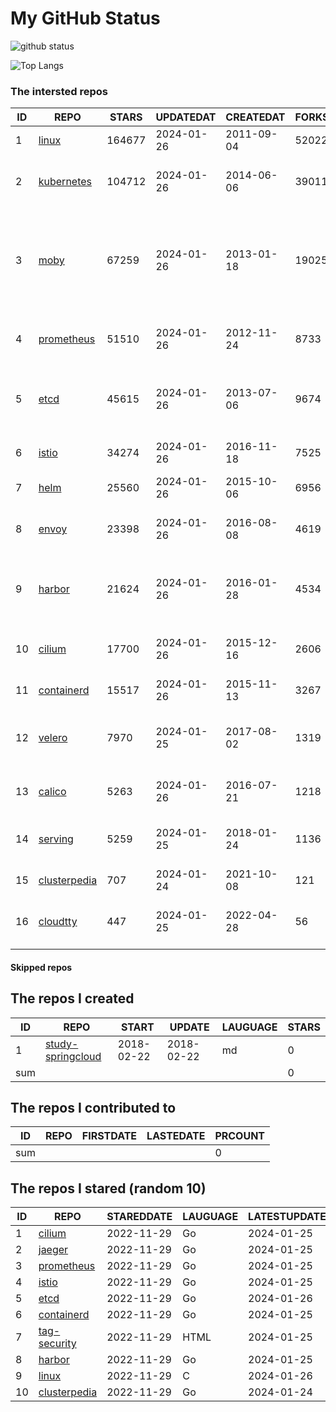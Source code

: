 # My GitHub Status

<img src="https://github-readme-stats-1.yihong0618.vercel.app/api?username=daoqingniu&show_icons=true&&&hide_title=true&count_private=true" alt="github status" />

![Top Langs](https://github-readme-stats-1.yihong0618.vercel.app/api/top-langs/?username=daoqingniu&layout=compact)

<!--START_SECTION:github_repos-->
### The intersted repos
| ID |                              REPO                               | STARS  | UPDATEDAT  | CREATEDAT  | FORKSCOUNT |                                                DESCRIPTIONS                                                |
|----|-----------------------------------------------------------------|--------|------------|------------|------------|------------------------------------------------------------------------------------------------------------|
|  1 | [linux](https://github.com/torvalds/linux)                      | 164677 | 2024-01-26 | 2011-09-04 |      52022 | Linux kernel source tree                                                                                   |
|  2 | [kubernetes](https://github.com/kubernetes/kubernetes)          | 104712 | 2024-01-26 | 2014-06-06 |      39011 | Production-Grade Container Scheduling and Management                                                       |
|  3 | [moby](https://github.com/moby/moby)                            |  67259 | 2024-01-26 | 2013-01-18 |      19025 | The Moby Project - a collaborative project for the container ecosystem to assemble container-based systems |
|  4 | [prometheus](https://github.com/prometheus/prometheus)          |  51510 | 2024-01-26 | 2012-11-24 |       8733 | The Prometheus monitoring system and time series database.                                                 |
|  5 | [etcd](https://github.com/etcd-io/etcd)                         |  45615 | 2024-01-26 | 2013-07-06 |       9674 | Distributed reliable key-value store for the most critical data of a distributed system                    |
|  6 | [istio](https://github.com/istio/istio)                         |  34274 | 2024-01-26 | 2016-11-18 |       7525 | Connect, secure, control, and observe services.                                                            |
|  7 | [helm](https://github.com/helm/helm)                            |  25560 | 2024-01-26 | 2015-10-06 |       6956 | The Kubernetes Package Manager                                                                             |
|  8 | [envoy](https://github.com/envoyproxy/envoy)                    |  23398 | 2024-01-26 | 2016-08-08 |       4619 | Cloud-native high-performance edge/middle/service proxy                                                    |
|  9 | [harbor](https://github.com/goharbor/harbor)                    |  21624 | 2024-01-26 | 2016-01-28 |       4534 | An open source trusted cloud native registry project that stores, signs, and scans content.                |
| 10 | [cilium](https://github.com/cilium/cilium)                      |  17700 | 2024-01-26 | 2015-12-16 |       2606 | eBPF-based Networking, Security, and Observability                                                         |
| 11 | [containerd](https://github.com/containerd/containerd)          |  15517 | 2024-01-26 | 2015-11-13 |       3267 | An open and reliable container runtime                                                                     |
| 12 | [velero](https://github.com/vmware-tanzu/velero)                |   7970 | 2024-01-25 | 2017-08-02 |       1319 | Backup and migrate Kubernetes applications and their persistent volumes                                    |
| 13 | [calico](https://github.com/projectcalico/calico)               |   5263 | 2024-01-26 | 2016-07-21 |       1218 | Cloud native networking and network security                                                               |
| 14 | [serving](https://github.com/knative/serving)                   |   5259 | 2024-01-25 | 2018-01-24 |       1136 | Kubernetes-based, scale-to-zero, request-driven compute                                                    |
| 15 | [clusterpedia](https://github.com/clusterpedia-io/clusterpedia) |    707 | 2024-01-24 | 2021-10-08 |        121 | The Encyclopedia of Kubernetes clusters                                                                    |
| 16 | [cloudtty](https://github.com/cloudtty/cloudtty)                |    447 | 2024-01-25 | 2022-04-28 |         56 | A Friendly Kubernetes CloudShell (Web Terminal) !                                                          |



#### Skipped repos
<!--END_SECTION:github_repos-->

<!--START_SECTION:my_github-->
## The repos I created
| ID  |                                 REPO                                 |   START    |   UPDATE   | LAUGUAGE | STARS |
|-----|----------------------------------------------------------------------|------------|------------|----------|-------|
|   1 | [study-springcloud](https://github.com/daoqingniu/study-springcloud) | 2018-02-22 | 2018-02-22 | md       |     0 |
| sum |                                                                      |            |            |          |     0 |

## The repos I contributed to
| ID  | REPO | FIRSTDATE | LASTEDATE | PRCOUNT |
|-----|------|-----------|-----------|---------|
| sum |      |           |           |       0 |

## The repos I stared (random 10)
| ID |                              REPO                               | STAREDDATE | LAUGUAGE | LATESTUPDATE |
|----|-----------------------------------------------------------------|------------|----------|--------------|
|  1 | [cilium](https://github.com/cilium/cilium)                      | 2022-11-29 | Go       | 2024-01-25   |
|  2 | [jaeger](https://github.com/jaegertracing/jaeger)               | 2022-11-29 | Go       | 2024-01-25   |
|  3 | [prometheus](https://github.com/prometheus/prometheus)          | 2022-11-29 | Go       | 2024-01-25   |
|  4 | [istio](https://github.com/istio/istio)                         | 2022-11-29 | Go       | 2024-01-25   |
|  5 | [etcd](https://github.com/etcd-io/etcd)                         | 2022-11-29 | Go       | 2024-01-26   |
|  6 | [containerd](https://github.com/containerd/containerd)          | 2022-11-29 | Go       | 2024-01-25   |
|  7 | [tag-security](https://github.com/cncf/tag-security)            | 2022-11-29 | HTML     | 2024-01-25   |
|  8 | [harbor](https://github.com/goharbor/harbor)                    | 2022-11-29 | Go       | 2024-01-25   |
|  9 | [linux](https://github.com/torvalds/linux)                      | 2022-11-29 | C        | 2024-01-26   |
| 10 | [clusterpedia](https://github.com/clusterpedia-io/clusterpedia) | 2022-11-29 | Go       | 2024-01-24   |

<!--END_SECTION:my_github-->
